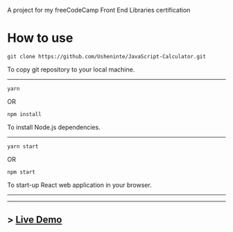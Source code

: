 A project for my freeCodeCamp Front End Libraries certification

# How to use

```
git clone https://github.com/Usheninte/JavaScript-Calculator.git
```
To copy git repository to your local machine.

- - -

```
yarn
```

OR

```
npm install
```

To install Node.js dependencies.

- - - 

```
yarn start
```

OR

```
npm start
```

To start-up React web application in your browser.

- - -
- - -

## > [Live Demo](https://fcc-js-calc.netlify.com/)